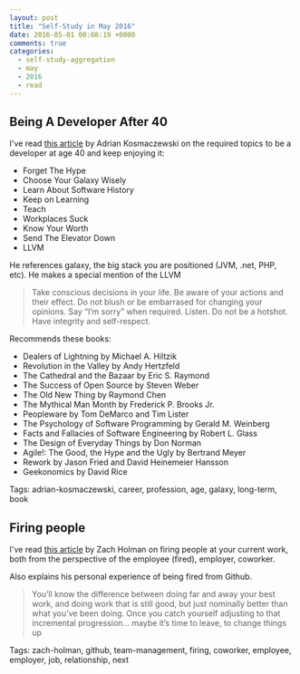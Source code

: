```yaml
---
layout: post
title: "Self-Study in May 2016"
date: 2016-05-01 00:08:19 +0000
comments: true
categories: 
  - self-study-aggregation
  - may
  - 2016
  - read
---
```


## Being A Developer After 40

I've read [this article][developer-after-40] by Adrian Kosmaczewski on the required topics to be a developer at age 40 and keep enjoying it:

  * Forget The Hype
  * Choose Your Galaxy Wisely
  * Learn About Software History
  * Keep on Learning
  * Teach
  * Workplaces Suck
  * Know Your Worth
  * Send The Elevator Down
  * LLVM

He references galaxy, the big stack you are positioned (JVM, .net, PHP, etc). He makes a special mention of the LLVM

> Take conscious decisions in your life. Be aware of your actions and their effect. Do not blush or be embarrased for changing your opinions. Say “I’m sorry” when required. Listen. Do not be a hotshot. Have integrity and self-respect.

Recommends these books:

  * Dealers of Lightning by Michael A. Hiltzik
  * Revolution in the Valley by Andy Hertzfeld
  * The Cathedral and the Bazaar by Eric S. Raymond
  * The Success of Open Source by Steven Weber
  * The Old New Thing by Raymond Chen
  * The Mythical Man Month by Frederick P. Brooks Jr.
  * Peopleware by Tom DeMarco and Tim Lister
  * The Psychology of Software Programming by Gerald M. Weinberg
  * Facts and Fallacies of Software Engineering by Robert L. Glass
  * The Design of Everyday Things by Don Norman
  * Agile!: The Good, the Hype and the Ugly by Bertrand Meyer
  * Rework by Jason Fried and David Heinemeier Hansson
  * Geekonomics by David Rice

Tags: adrian-kosmaczewski, career, profession, age, galaxy, long-term, book

[developer-after-40]: https://medium.freecodecamp.com/being-a-developer-after-40-3c5dd112210c

## Firing people

I've read [this article][firing-people] by Zach Holman on firing people at your current work, both from the perspective of the employee (fired), employer, coworker.

Also explains his personal experience of being fired from Github.

> You’ll know the difference between doing far and away your best work, and doing work that is still good, but just nominally better than what you’ve been doing. Once you catch yourself adjusting to that incremental progression… maybe it’s time to leave, to change things up

Tags: zach-holman, github, team-management, firing, coworker, employee, employer, job, relationship, next

[firing-people]: https://zachholman.com/talk/firing-people

